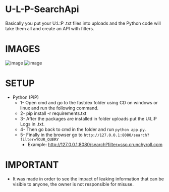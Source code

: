 # U-L-P-SearchApi

Basically you put your U:L:P .txt files into uploads and the Python code will take them all and create an API with filters.

# IMAGES
![image](https://github.com/user-attachments/assets/e1de82e9-b436-45fe-a5bd-3b3c4e424902)
![image](https://github.com/user-attachments/assets/d9bec950-b7b0-4eea-8f31-5072392d9209)

# SETUP 

- Python (PIP)
  - 1- Open cmd and go to the fastdex folder using CD on windows or linux and run the following command.
  - 2- pip install -r requirements.txt
  - 3- After the packages are installed in folder uploads put the U:L:P Logs in .txt.
  - 4- Then go back to cmd in the folder and run `python app.py`.
  - 5- Finally in the browser go to `http://127.0.0.1:8080/search?filter=YOUR_QUERY`
    - Example: http://127.0.0.1:8080/search?filter=sso.crunchyroll.com

# IMPORTANT

- It was made in order to see the impact of leaking information that can be visible to anyone, the owner is not responsible for misuse.
